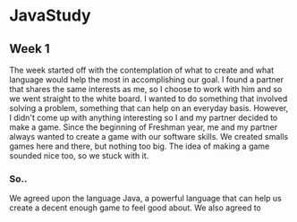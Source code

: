 # JavaStudy
## Week 1 

The week started off with the contemplation of what to create and what language would help the most in accomplishing our goal. I found a partner that shares the same interests as me, so I choose to work with him and so we went straight to the white board. I wanted to do something that involved solving a problem, something that can help on an everyday basis. However, I didn't come up with anything interesting so I and my partner decided
to make a game. Since the beginning of Freshman year, me and my partner always wanted to create a game with our software skills. We created smalls games here and there, but nothing too big. The idea of making a game sounded nice too, so we stuck with it. 

### So..
We agreed upon the language Java, a powerful language that can help us create a decent enough game to feel good about. We also agreed to

